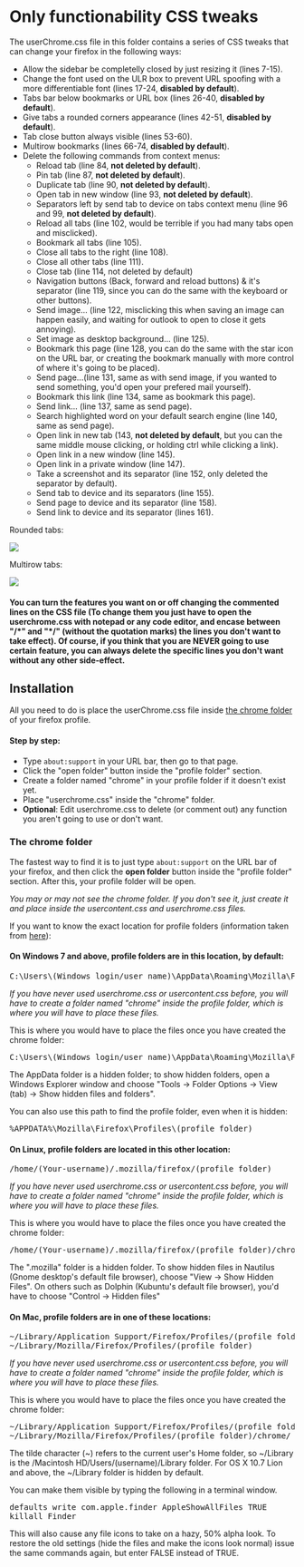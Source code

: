 <h1>Only functionability CSS tweaks</h1>

<p>The userChrome.css file in this folder contains a series of CSS tweaks that can change your firefox in the following ways:</p>
<ul>
  <li>Allow the sidebar be completelly closed by just resizing it (lines 7-15).</li>
  <li>Change the font used on the ULR box to prevent URL spoofing with a more differentiable font (lines 17-24, <b>disabled by default</b>).</li>
  <li>Tabs bar below bookmarks or URL box (lines 26-40, <b>disabled by default</b>).</li>
  <li>Give tabs a rounded corners appearance (lines 42-51, <b>disabled by default</b>). </li>
  <li>Tab close button always visible (lines 53-60).</li>
  <li>Multirow bookmarks (lines 66-74, <b>disabled by default</b>).</li>
  <li>Delete the following commands from context menus:
  	<ul>
  	  <li>Reload tab (line 84, <b>not deleted by default</b>).</li>
  	  <li>Pin tab (line 87, <b>not deleted by default</b>).</li>
  	  <li>Duplicate tab (line 90, <b>not deleted by default</b>).</li>
  	  <li>Open tab in new window (line 93, <b>not deleted by default</b>).</li>
      <li>Separators left by send tab to device on tabs context menu (line 96 and 99, <b>not deleted by default</b>).</li>
  	  <li>Reload all tabs (line 102, would be terrible if you had many tabs open and misclicked).</li>
  	  <li>Bookmark all tabs (line 105).</li>
  	  <li>Close all tabs to the right (line 108).</li>
  	  <li>Close all other tabs (line 111).</li>
  	  <li>Close tab (line 114, not deleted by default)</li>
  	  <li>Navigation buttons (Back, forward and reload buttons) & it's separator (line 119, since you can do the same with the keyboard or other buttons).</li>
  	  <li>Send image... (line 122, misclicking this when saving an image can happen easily, and waiting for outlook to open to close it gets annoying).</li>
  	  <li>Set image as desktop background... (line 125).</li>
  	  <li>Bookmark this page (line 128, you can do the same with the star icon on the URL bar, or creating the bookmark manually with more control of where it's going to be placed).</li>
  	  <li>Send page...(line 131, same as with send image, if you wanted to send something, you'd open your prefered mail yourself).</li>
  	  <li>Bookmark this link (line 134, same as bookmark this page).</li>
  	  <li>Send link... (line 137, same as send page).</li>
      <li>Search highlighted word on your default search engine (line 140, same as send page).</li>
  	  <li>Open link in new tab (143, <b>not deleted by default</b>, but you can the same middle mouse clicking, or holding ctrl while clicking a link).</li>
  	  <li>Open link in a new window (line 145).</li>
  	  <li>Open link in a private window (line 147).</li>
  	  <li>Take a screenshot and its separator (line 152, only deleted the separator by default).</li>
  	  <li>Send tab to device and its separators (line 155).</li>
  	  <li>Send page to device and its separator (line 158).</li>
  	  <li>Send link to device and its separator (lines 161).</li>
  	</ul></li>
</ul>

<p>Rounded tabs:</p>
  <img src="https://i.imgur.com/qoG4Iiy.png">
  
<p>Multirow tabs:</p>
  <img src="https://i.imgur.com/3LbvuMU.png">

<h4>You can turn the features you want on or off changing the commented lines on the CSS file (To change them you just have to open the userchrome.css with notepad or any code editor, and encase between "/*" and "*/" (without the quotation marks) the lines you don't want to take effect). Of course, if you think that you are NEVER going to use certain feature, you can always delete the specific lines you don't want without any other side-effect.</h4>

<h2>Installation</h2>

<p>All you need to do is place the userChrome.css file inside <a href="https://github.com/Izheil/Firefox-57-full-dark-theme-with-scrollbars/tree/master/Theme%20features#the-chrome-folder">the chrome folder</a> of your firefox profile.</p>

<h4>Step by step:</h4>
<ul>
  <li>Type <code>about:support</code> in your URL bar, then go to that page.</li>
  <li>Click the "open folder" button inside the "profile folder" section.</li>
  <li>Create a folder named "chrome" in your profile folder if it doesn't exist yet.</li>
  <li>Place "userchrome.css" inside the "chrome" folder.</li>
  <li><b>Optional</b>: Edit userchrome.css to delete (or comment out) any function you aren't going to use or don't want.</li>
</ul>

<h3>The chrome folder</h3>

<p>The fastest way to find it is to just type <code>about:support</code> on the URL bar of your firefox, and then click the <b>open folder</b> button inside the "profile folder" section. After this, your profile folder will be open.</p>

<p><i>You may or may not see the chrome folder. If you don't see it, just create it and place inside the usercontent.css and userchrome.css files.</i></p>

<p>If you want to know the exact location for profile folders (information taken from <a href="http://kb.mozillazine.org/Profile_folder_-_Firefox">here</a>):</p>

<h4>On Windows 7 and above, profile folders are in this location, by default:</h4>

<pre>C:\Users\(Windows login/user name)\AppData\Roaming\Mozilla\Firefox\Profiles\(profile folder)</pre>

<p><i>If you have never used userchrome.css or usercontent.css before, you will have to create a folder named "chrome" inside the profile folder, which is where you will have to place these files.</i></p>

<p>This is where you would have to place the files once you have created the chrome folder:</p>

<pre>C:\Users\(Windows login/user name)\AppData\Roaming\Mozilla\Firefox\Profiles\(profile folder)\chrome\</pre>
  
<p>The AppData folder is a hidden folder; to show hidden folders, open a Windows Explorer window and choose "Tools → Folder Options → View (tab) → Show hidden files and folders".</p>

<p>You can also use this path to find the profile folder, even when it is hidden:</p>

<pre>%APPDATA%\Mozilla\Firefox\Profiles\(profile folder)</pre>

<h4>On Linux, profile folders are located in this other location:</h4>

<pre>/home/(Your-username)/.mozilla/firefox/(profile folder)</pre>

<p><i>If you have never used userchrome.css or usercontent.css before, you will have to create a folder named "chrome" inside the profile folder, which is where you will have to place these files.</i></p>

<p>This is where you would have to place the files once you have created the chrome folder:</p>

<pre>/home/(Your-username)/.mozilla/firefox/(profile folder)/chrome/</pre>

<p>The ".mozilla" folder is a hidden folder. To show hidden files in Nautilus (Gnome desktop's default file browser), choose "View -> Show Hidden Files". On others such as Dolphin (Kubuntu's default file browser), you'd have to choose "Control -> Hidden files"</p>

<h4>On Mac, profile folders are in one of these locations:</h4>

<pre>~/Library/Application Support/Firefox/Profiles/(profile folder)
~/Library/Mozilla/Firefox/Profiles/(profile folder)</pre>

<p><i>If you have never used userchrome.css or usercontent.css before, you will have to create a folder named "chrome" inside the profile folder, which is where you will have to place these files.</i></p>

<p>This is where you would have to place the files once you have created the chrome folder:</p>

<pre>~/Library/Application Support/Firefox/Profiles/(profile folder)/chrome
~/Library/Mozilla/Firefox/Profiles/(profile folder)/chrome/</pre>

<p>The tilde character (~) refers to the current user's Home folder, so ~/Library is the /Macintosh HD/Users/(username)/Library folder. For OS X 10.7 Lion and above, the ~/Library folder is hidden by default.</p>

<p>You can make them visible by typing the following in a terminal window.</p>
<pre>defaults write com.apple.finder AppleShowAllFiles TRUE
killall Finder</pre>
<p>This will also cause any file icons to take on a hazy, 50% alpha look. To restore the old settings (hide the files and make the icons look normal) issue the same commands again, but enter FALSE instead of TRUE.<p>
